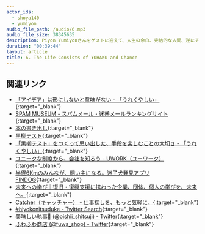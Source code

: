 ```yaml
---
actor_ids:
  - shoya140
  - yumiyon
audio_file_path: /audio/6.mp3
audio_file_size: 38345635
description: Piyon Yumiyonさんをゲストに迎えて、人生の余白、完結的な人間、逆にチャンスなどについて話しました。
duration: "00:39:44"
layout: article
title: 6. The Life Consists of YOHAKU and Chance
---
```


## 関連リンク

* [「アイデア」は形にしないと意味がない - 「うれくやしい」](http://piyon.hatenablog.com/entry/2015/08/03/180847){:target="_blank"}
* [SPAM MUSEUM - スパムメール・迷惑メールランキングサイト](http://meiwaku.me/){:target="_blank"}
* [本の書き出し](http://kakidashi.com/){:target="_blank"}
* [黒柳テスト](http://www.kuroyanagi-test.com/){:target="_blank"}
* [「黒柳テスト」をつくって思い出した、手段を楽しむことの大切さ - 「うれくやしい」](http://piyon.hatenablog.com/entry/2017/05/06/172024){:target="_blank"}
* [ユニークな制度から、会社を知ろう - UWORK（ユーワーク）](https://uwork.jp/){:target="_blank"}
* [半径6Kmのみんなが、飼い主になる。迷子犬発見アプリ FINDOG](https://findog.jp/){:target="_blank"}
* [未来への学び｜復旧・復興支援に携わった企業、団体、個人の学びを、未来へ。](https://miraimanabi.withgoogle.com/local_project/interview-detail-30007.html){:target="_blank"}
* [Catcher（キャッチャー） - 仕事探しを、もっと気軽に。](https://catcher.tw/){:target="_blank"}
* [#hiyokonitsuduke - Twitter Search](https://twitter.com/search?q=%23hiyokonitsuduke&src=savs){:target="_blank"}
* [美味しい執事🍴 (@oishii_shitsuji) - Twitter](https://twitter.com/oishii_shitsuji){:target="_blank"}
* [ふわふわ商店 (@fuwa_shop) - Twitter](https://twitter.com/fuwa_shop){:target="_blank"}
